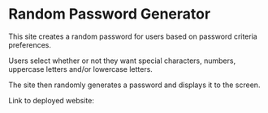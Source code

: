 # Random Password Generator

This site creates a random password for users based on password criteria preferences.

Users select whether or not they want special characters, numbers, uppercase letters and/or lowercase letters.

The site then randomly generates a password and displays it to the screen.

Link to deployed website:
